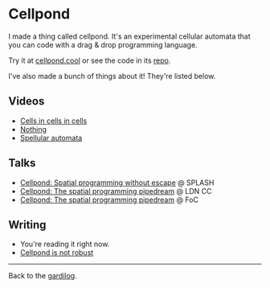 # Cellpond

I made a thing called cellpond. It's an experimental cellular automata that you can code with a drag & drop programming language.

Try it at [cellpond.cool](https://cellpond.cool) or see the code in its [repo](https://github.com/todepond/cellpond).

I've also made a bunch of things about it! They're listed below.

## Videos

- [Cells in cells in cells](https://youtu.be/gv40Z9tVjAI)
- [Nothing](https://youtu.be/sQYUQNozljo)
- [Spellular automata](https://youtu.be/xvlsJ3FqNYU)

## Talks

- [Cellpond: Spatial programming without escape]() @ SPLASH
- [Cellpond: The spatial programming pipedream]() @ LDN CC
- [Cellpond: The spatial programming pipedream]() @ FoC

## Writing

- You're reading it right now.
- [Cellpond is not robust](./is-mot-robust)

<hr>

Back to the [gardilog](/wikiblogarden).
